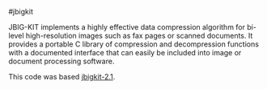 #jbigkit

JBIG-KIT implements a highly effective data compression algorithm for bi-level high-resolution images such as fax pages or scanned documents. It provides a portable C library of compression and decompression functions with a documented interface that can easily be included into image or document processing software.

This code was based [jbigkit-2.1](http://freecode.com/projects/jbigkit/).